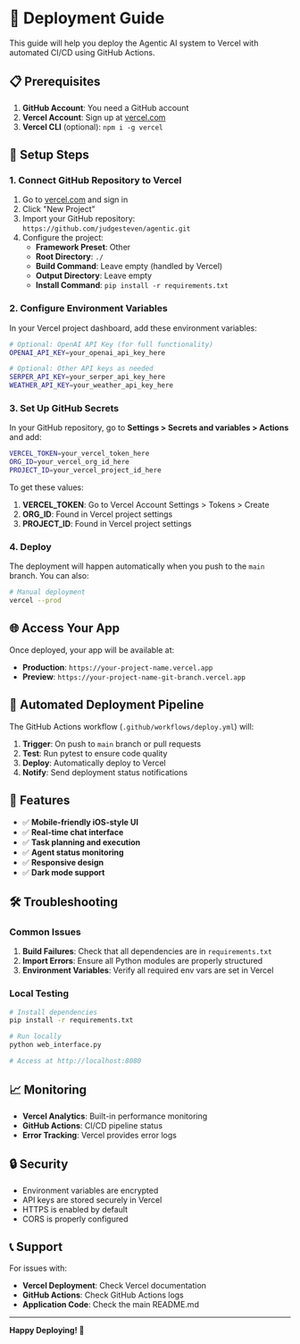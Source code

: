 # 🚀 Deployment Guide

This guide will help you deploy the Agentic AI system to Vercel with automated CI/CD using GitHub Actions.

## 📋 Prerequisites

1. **GitHub Account**: You need a GitHub account
2. **Vercel Account**: Sign up at [vercel.com](https://vercel.com)
3. **Vercel CLI** (optional): `npm i -g vercel`

## 🔧 Setup Steps

### 1. Connect GitHub Repository to Vercel

1. Go to [vercel.com](https://vercel.com) and sign in
2. Click "New Project"
3. Import your GitHub repository: `https://github.com/judgesteven/agentic.git`
4. Configure the project:
   - **Framework Preset**: Other
   - **Root Directory**: `./`
   - **Build Command**: Leave empty (handled by Vercel)
   - **Output Directory**: Leave empty
   - **Install Command**: `pip install -r requirements.txt`

### 2. Configure Environment Variables

In your Vercel project dashboard, add these environment variables:

```bash
# Optional: OpenAI API Key (for full functionality)
OPENAI_API_KEY=your_openai_api_key_here

# Optional: Other API keys as needed
SERPER_API_KEY=your_serper_api_key_here
WEATHER_API_KEY=your_weather_api_key_here
```

### 3. Set Up GitHub Secrets

In your GitHub repository, go to **Settings > Secrets and variables > Actions** and add:

```bash
VERCEL_TOKEN=your_vercel_token_here
ORG_ID=your_vercel_org_id_here
PROJECT_ID=your_vercel_project_id_here
```

To get these values:
1. **VERCEL_TOKEN**: Go to Vercel Account Settings > Tokens > Create
2. **ORG_ID**: Found in Vercel project settings
3. **PROJECT_ID**: Found in Vercel project settings

### 4. Deploy

The deployment will happen automatically when you push to the `main` branch. You can also:

```bash
# Manual deployment
vercel --prod
```

## 🌐 Access Your App

Once deployed, your app will be available at:
- **Production**: `https://your-project-name.vercel.app`
- **Preview**: `https://your-project-name-git-branch.vercel.app`

## 🔄 Automated Deployment Pipeline

The GitHub Actions workflow (`.github/workflows/deploy.yml`) will:

1. **Trigger**: On push to `main` branch or pull requests
2. **Test**: Run pytest to ensure code quality
3. **Deploy**: Automatically deploy to Vercel
4. **Notify**: Send deployment status notifications

## 📱 Features

- ✅ **Mobile-friendly iOS-style UI**
- ✅ **Real-time chat interface**
- ✅ **Task planning and execution**
- ✅ **Agent status monitoring**
- ✅ **Responsive design**
- ✅ **Dark mode support**

## 🛠️ Troubleshooting

### Common Issues

1. **Build Failures**: Check that all dependencies are in `requirements.txt`
2. **Import Errors**: Ensure all Python modules are properly structured
3. **Environment Variables**: Verify all required env vars are set in Vercel

### Local Testing

```bash
# Install dependencies
pip install -r requirements.txt

# Run locally
python web_interface.py

# Access at http://localhost:8080
```

## 📈 Monitoring

- **Vercel Analytics**: Built-in performance monitoring
- **GitHub Actions**: CI/CD pipeline status
- **Error Tracking**: Vercel provides error logs

## 🔒 Security

- Environment variables are encrypted
- API keys are stored securely in Vercel
- HTTPS is enabled by default
- CORS is properly configured

## 📞 Support

For issues with:
- **Vercel Deployment**: Check Vercel documentation
- **GitHub Actions**: Check GitHub Actions logs
- **Application Code**: Check the main README.md

---

**Happy Deploying! 🚀** 